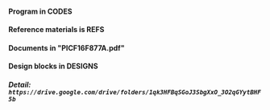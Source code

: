 #### Program in CODES 
#### Reference materials is REFS
#### Documents in "PICF16F877A.pdf"
#### Design blocks in DESIGNS
##### Detail: `https://drive.google.com/drive/folders/1qk3HFBqSGoJ3SbgXxO_3O2qGYytBHF5b`
